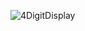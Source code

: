 ![4DigitDisplay](https://user-images.githubusercontent.com/99992207/224220012-32af8672-64cc-433d-9c23-17c037c81d63.png)
